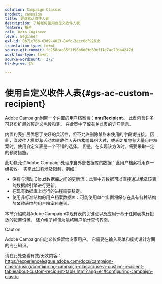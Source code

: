 ```yaml
---
solution: Campaign Classic
product: campaign
title: 更改默认收件人表
description: 了解如何使用自定义收件人表
feature: 概述
role: Data Engineer
level: Beginner
exl-id: 0b71c76b-03d9-4023-84fc-3ecc0df9261b
translation-type: tm+mt
source-git-commit: fc258cac85f1f96b6d03d69eff4e7ac70ba4247d
workflow-type: tm+mt
source-wordcount: '272'
ht-degree: 2%

---
```


# 使用自定义收件人表{#gs-ac-custom-recipient}

Adobe Campaign附带一个内置的用户档案表：**nmsRecipient**。 此表包含许多可轻松扩展的预定义字段和表。 在[此页](datamodel.md#ootb-profiles)中了解有关此表的详细信息。

内置的表扩展优惠了良好的灵活性，但不允许删除某些未使用的字段或链接。 因此，当收件人模型与活动内置收件人表结构差异很大时，或者如果您有大量用户档案时，使用自定义表是一个不错的选择。  但是，在实现该方法时，需要采取一定的预防措施。

此功能允许Adobe Campaign处理来自外部数据库的数据：此用户档案将用作一组投放。 实施此过程涉及限制，例如：

* 没有与活动 Cloud数据库之间的更新流：此表中的数据可以直接通过承载该表的数据库引擎进行更新。
* 在现有数据库上运行的进程需要稳定。
* 使用非标准结构的用户档案数据库：可能使用单个实例将保存在具有各种结构的各种表中的用户档案传送到。

本节介绍映射Adobe Campaign中现有表的关键点以及应用于基于任何表执行投放的配置设置。 还介绍了如何为最终用户设计查询界面。


>[!CAUTION]
>
>Adobe Campaign自定义仅保留给专家用户。 它需要在输入表单和模式设计方面的专业知识。

请在此处查看有效/无效内容：https://experienceleague.adobe.com/docs/campaign-classic/using/configuring-campaign-classic/use-a-custom-recipient-table/about-custom-recipient-table.html?lang=en#configuring-campaign-classic
